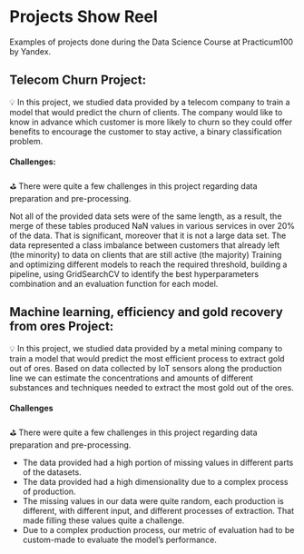 # Projects Show Reel
Examples of projects done during the Data Science Course at Practicum100 by Yandex.

## Telecom Churn Project:
💡 In this project, we studied data provided by a telecom company to train a model that would predict the churn of clients. The company would like to know in advance which customer is more likely to churn so they could offer benefits to encourage the customer to stay active, a binary classification problem.

#### Challenges:
⛳️ There were quite a few challenges in this project regarding data preparation and pre-processing.

Not all of the provided data sets were of the same length, as a result, the merge of these tables produced NaN values in various services in over 20% of the data. That is significant, moreover that it is not a large data set.
The data represented a class imbalance between customers that already left (the minority) to data on clients that are still active (the majority)
Training and optimizing different models to reach the required threshold, building a pipeline, using GridSearchCV to identify the best hyperparameters combination and an evaluation function for each model.


## Machine learning, efficiency and gold recovery from ores Project:
💡 In this project, we studied data provided by a metal mining company to train a model that would predict the most efficient process to extract gold out of ores.
Based on data collected by IoT sensors along the production line we can estimate the concentrations and amounts of different substances and techniques needed to extract the most gold out of the ores.

#### Challenges
⛳️ There were quite a few challenges in this project regarding data preparation and pre-processing.

- The data provided had a high portion of missing values in different parts of the datasets.
- The data provided had a high dimensionality due to a complex process of production.
- The missing values in our data were quite random, each production is different, with different input, and different processes of extraction. That made filling these values quite a challenge.
- Due to a complex production process, our metric of evaluation had to be custom-made to evaluate the model’s performance.
